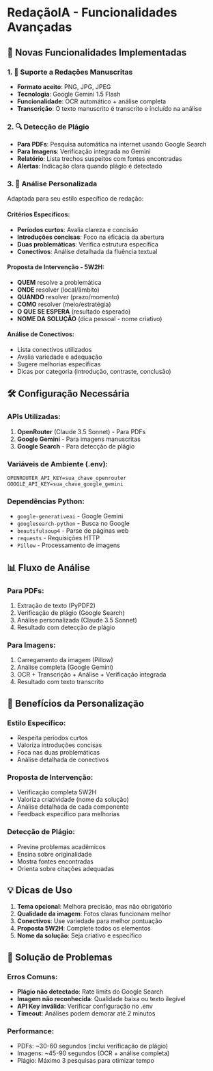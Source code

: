 # RedaçãoIA - Funcionalidades Avançadas

## 🚀 Novas Funcionalidades Implementadas

### 1. 📱 Suporte a Redações Manuscritas
- **Formato aceito**: PNG, JPG, JPEG
- **Tecnologia**: Google Gemini 1.5 Flash
- **Funcionalidade**: OCR automático + análise completa
- **Transcrição**: O texto manuscrito é transcrito e incluído na análise

### 2. 🔍 Detecção de Plágio
- **Para PDFs**: Pesquisa automática na internet usando Google Search
- **Para Imagens**: Verificação integrada no Gemini
- **Relatório**: Lista trechos suspeitos com fontes encontradas
- **Alertas**: Indicação clara quando plágio é detectado

### 3. 📝 Análise Personalizada
Adaptada para seu estilo específico de redação:

#### Critérios Específicos:
- **Períodos curtos**: Avalia clareza e concisão
- **Introduções concisas**: Foco na eficácia da abertura
- **Duas problemáticas**: Verifica estrutura específica
- **Conectivos**: Análise detalhada da fluência textual

#### Proposta de Intervenção - 5W2H:
- **QUEM** resolve a problemática
- **ONDE** resolver (local/âmbito)
- **QUANDO** resolver (prazo/momento)  
- **COMO** resolver (meio/estratégia)
- **O QUE SE ESPERA** (resultado esperado)
- **NOME DA SOLUÇÃO** (dica pessoal - nome criativo)

#### Análise de Conectivos:
- Lista conectivos utilizados
- Avalia variedade e adequação
- Sugere melhorias específicas
- Dicas por categoria (introdução, contraste, conclusão)

## 🛠️ Configuração Necessária

### APIs Utilizadas:
1. **OpenRouter** (Claude 3.5 Sonnet) - Para PDFs
2. **Google Gemini** - Para imagens manuscritas
3. **Google Search** - Para detecção de plágio

### Variáveis de Ambiente (.env):
```
OPENROUTER_API_KEY=sua_chave_openrouter
GOOGLE_API_KEY=sua_chave_google_gemini
```

### Dependências Python:
- `google-generativeai` - Google Gemini
- `googlesearch-python` - Busca no Google
- `beautifulsoup4` - Parse de páginas web
- `requests` - Requisições HTTP
- `Pillow` - Processamento de imagens

## 📊 Fluxo de Análise

### Para PDFs:
1. Extração de texto (PyPDF2)
2. Verificação de plágio (Google Search)
3. Análise personalizada (Claude 3.5 Sonnet)
4. Resultado com detecção de plágio

### Para Imagens:
1. Carregamento da imagem (Pillow)
2. Análise completa (Google Gemini)
3. OCR + Transcrição + Análise + Verificação integrada
4. Resultado com texto transcrito

## 🎯 Benefícios da Personalização

### Estilo Específico:
- Respeita períodos curtos
- Valoriza introduções concisas
- Foca nas duas problemáticas
- Análise detalhada de conectivos

### Proposta de Intervenção:
- Verificação completa 5W2H
- Valoriza criatividade (nome da solução)
- Análise detalhada de cada componente
- Feedback específico para melhorias

### Detecção de Plágio:
- Previne problemas acadêmicos
- Ensina sobre originalidade
- Mostra fontes encontradas
- Orienta sobre citações adequadas

## 💡 Dicas de Uso

1. **Tema opcional**: Melhora precisão, mas não obrigatório
2. **Qualidade da imagem**: Fotos claras funcionam melhor
3. **Conectivos**: Use variedade para melhor pontuação
4. **Proposta 5W2H**: Complete todos os elementos
5. **Nome da solução**: Seja criativo e específico

## 🔧 Solução de Problemas

### Erros Comuns:
- **Plágio não detectado**: Rate limits do Google Search
- **Imagem não reconhecida**: Qualidade baixa ou texto ilegível
- **API Key inválida**: Verificar configuração no .env
- **Timeout**: Análises podem demorar até 2 minutos

### Performance:
- PDFs: ~30-60 segundos (inclui verificação de plágio)
- Imagens: ~45-90 segundos (OCR + análise completa)
- Plágio: Máximo 3 pesquisas para otimizar tempo

